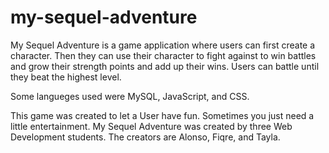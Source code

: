 # my-sequel-adventure
My Sequel Adventure is a game application where users can first create a character. Then they can use their character to fight against to win battles and grow their strength points and add up their wins. Users can battle until they beat the highest level.

Some langueges used were MySQL, JavaScript, and CSS. 


This game was created to let a User have fun. Sometimes you just need a little entertainment. My Sequel Adventure was created by three Web Development students. The creators are Alonso, Fiqre, and Tayla. 

